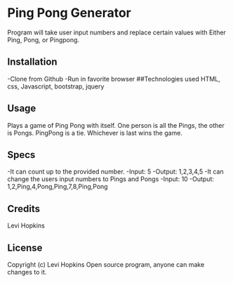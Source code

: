 # Ping Pong Generator

Program will take user input numbers and replace certain values with Either Ping, Pong, or Pingpong.

## Installation

-Clone from Github
-Run in favorite browser
##Technologies used
HTML, css, Javascript, bootstrap, jquery

## Usage

Plays a game of Ping Pong with itself. One person is all the Pings, the other is Pongs. PingPong is a tie. Whichever is last wins the game.


## Specs
-It can count up to the provided number.
-Input: 5
-Output: 1,2,3,4,5
-It can change the users input numbers to Pings and Pongs
-Input: 10
-Output: 1,2,Ping,4,Pong,Ping,7,8,Ping,Pong

## Credits

Levi Hopkins

## License
Copyright (c)  Levi Hopkins
Open source program, anyone can make changes to it.

